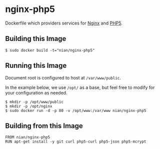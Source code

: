 # nginx-php5

Dockerfile which providers services for [Nginx][nginx] and [PHP5][php].

[nginx]: http://nginx.org/en/docs/
[php]: http://php.net/

## Building this Image

```
$ sudo docker build -t="nian/nginx-php5"
```

## Running this Image

Document root is configured to host at `/var/www/public`.

In the example below, we use `/opt/` as a base, but feel free to modify for your configuration as needed.

```
$ mkdir -p /opt/www/public
$ mkdir -p /opt/nginx
$ sudo docker run -d -p 80 -v /opt/www:/var/www nian/nginx-php5
```

## Building from this Image

```
FROM nian/nginx-php5
RUN apt-get install -y git curl php5-curl php5-json php5-mcrypt
```

